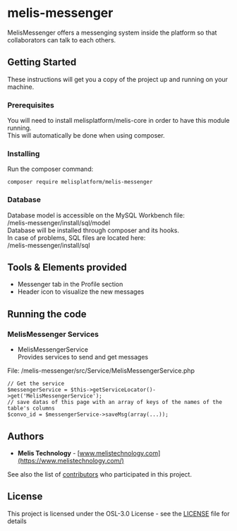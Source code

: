 # melis-messenger

MelisMessenger offers a messenging system inside the platform so that collaborators can talk to each others.  

## Getting Started

These instructions will get you a copy of the project up and running on your machine.  

### Prerequisites

You will need to install melisplatform/melis-core in order to have this module running.  
This will automatically be done when using composer.

### Installing

Run the composer command:
```
composer require melisplatform/melis-messenger
```

### Database    

Database model is accessible on the MySQL Workbench file:  
/melis-messenger/install/sql/model  
Database will be installed through composer and its hooks.  
In case of problems, SQL files are located here:  
/melis-messenger/install/sql  


## Tools & Elements provided

* Messenger tab in the Profile section  
* Header icon to visualize the new messages  

## Running the code

### MelisMessenger Services  

* MelisMessengerService  
Provides services to send and get messages

File: /melis-messenger/src/Service/MelisMessengerService.php  
```
// Get the service
$messengerService = $this->getServiceLocator()->get('MelisMessengerService');
// save datas of this page with an array of keys of the names of the table's columns
$convo_id = $messengerService->saveMsg(array(...)); 
```

## Authors

* **Melis Technology** - [www.melistechnology.com](https://www.melistechnology.com/)

See also the list of [contributors](https://github.com/melisplatform/melis-messenger/contributors) who participated in this project.


## License

This project is licensed under the OSL-3.0 License - see the [LICENSE](LICENSE) file for details